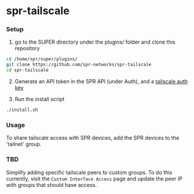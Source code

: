 # spr-tailscale

### Setup

1. go to the SUPER directory under the plugins/ folder and clone this repository

```bash
cd /home/spr/super/plugins/
git clone https://github.com/spr-networks/spr-tailscale
cd spr-tailscale
```

2. Generate an API token in the SPR API (under Auth), and a [tailscale auth key](https://login.tailscale.com/admin/settings/keys)

3. Run the install script
```bash
./install.sh
```

### Usage

To share tailscale access with SPR devices, add the SPR devices to the 'tailnet' group.

### TBD

Simplify adding specific tailscale peers to custom groups. To do this currently,
visit the `Custom Interface Access` page and update the peer IP with groups that should have access.
